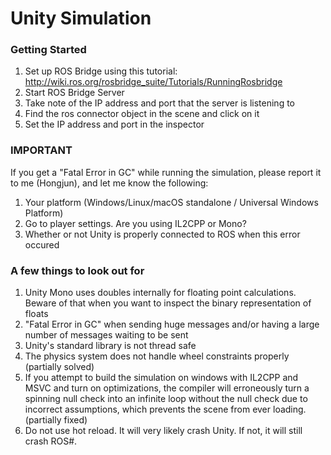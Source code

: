 # Unity Simulation

### Getting Started
1. Set up ROS Bridge using this tutorial: http://wiki.ros.org/rosbridge_suite/Tutorials/RunningRosbridge
2. Start ROS Bridge Server
3. Take note of the IP address and port that the server is listening to
4. Find the ros connector object in the scene and click on it
5. Set the IP address and port in the inspector

### IMPORTANT
If you get a "Fatal Error in GC" while running the simulation, please report it to me (Hongjun), and let me know the following:
1. Your platform (Windows/Linux/macOS standalone / Universal Windows Platform)
2. Go to player settings. Are you using IL2CPP or Mono?
3. Whether or not Unity is properly connected to ROS when this error occured

### A few things to look out for
1. Unity Mono uses doubles internally for floating point calculations. Beware of that when you want to inspect the binary representation of floats
2. "Fatal Error in GC" when sending huge messages and/or having a large number of messages waiting to be sent
3. Unity's standard library is not thread safe
4. The physics system does not handle wheel constraints properly (partially solved)
5. If you attempt to build the simulation on windows with IL2CPP and MSVC and turn on optimizations, the compiler will erroneously turn a spinning null check into an infinite loop without the null check due to incorrect assumptions, which prevents the scene from ever loading. (partially fixed)
6. Do not use hot reload. It will very likely crash Unity. If not, it will still crash ROS#.
